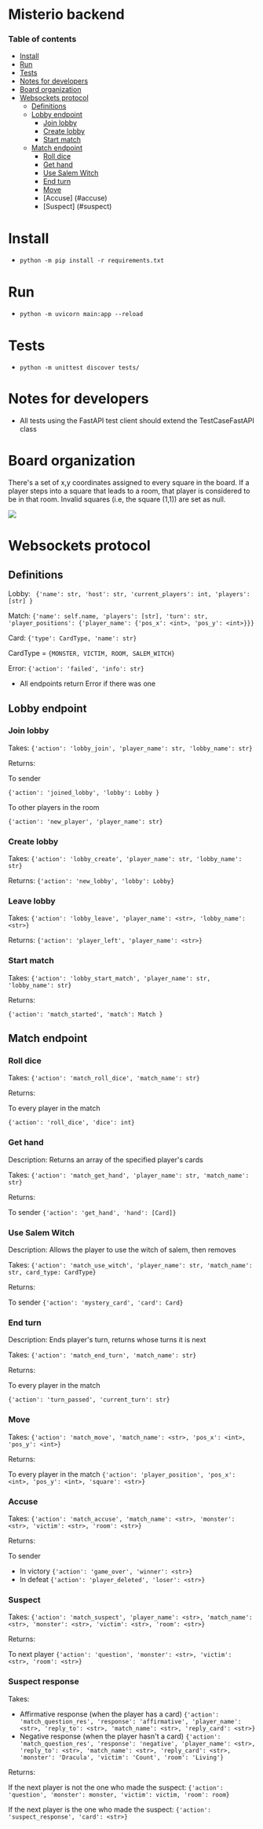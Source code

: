 # Misterio backend

### Table of contents
- [Install](#install)
- [Run](#run)
- [Tests](#tests)
- [Notes for developers](#notes-for-developers)
- [Board organization](#board-organization)
- [Websockets protocol](#websockets-protocol)
  * [Definitions](#definitions)
  * [Lobby endpoint](#lobby-endpoint)
    + [Join lobby](#join-lobby)
    + [Create lobby](#create-lobby)
    + [Start match](#start-match)
  * [Match endpoint](#match-endpoint)
    + [Roll dice](#roll-dice)
    + [Get hand](#get-hand)
    + [Use Salem Witch](#use-salem-witch)
    + [End turn](#end-turn)
    + [Move](#move)
    + [Accuse] (#accuse)
    + [Suspect] (#suspect)


# Install



- ```python -m pip install -r requirements.txt```

# Run



- ```python -m uvicorn main:app --reload```

# Tests



- ```python -m unittest discover tests/```

# Notes for developers



- All tests using the FastAPI test client should extend the TestCaseFastAPI class

# Board organization

There's a set of x,y coordinates assigned to every square in the board. 
If a player steps into a square that leads to a room, that player is 
considered to be in that room. Invalid squares (i.e, the square (1,1)) are set as null.

![](resources/MisterioBoard_coords.jpeg)

# Websockets protocol

## Definitions

Lobby:
``` {'name': str, 'host': str, 'current_players': int, 'players': [str] }```


Match:
```{'name': self.name, 'players': [str], 'turn': str, 'player_positions': {'player_name': {'pos_x': <int>, 'pos_y': <int>}}}```

Card:
```{'type': CardType, 'name': str}```

CardType = ```{MONSTER, VICTIM, ROOM, SALEM_WITCH}```


Error:
```{'action': 'failed', 'info': str}```
* All endpoints return Error if there was one

## Lobby endpoint

### Join lobby

Takes: 
```{'action': 'lobby_join', 'player_name': str, 'lobby_name': str}```

Returns:

To sender

```{'action': 'joined_lobby', 'lobby': Lobby }```

To other players in the room

``` {'action': 'new_player', 'player_name': str} ```


### Create lobby
Takes: ```{'action': 'lobby_create', 'player_name': str, 'lobby_name': str}```

Returns:
```{'action': 'new_lobby', 'lobby': Lobby}```

### Leave lobby

Takes:
```{'action': 'lobby_leave', 'player_name': <str>, 'lobby_name': <str>}  ```

Returns:
```{'action': 'player_left', 'player_name': <str>}```


### Start match

Takes: 
```{'action': 'lobby_start_match', 'player_name': str, 'lobby_name': str}```

Returns:

```{'action': 'match_started', 'match': Match }```

## Match endpoint

### Roll dice

Takes:
```{'action': 'match_roll_dice', 'match_name': str}```

Returns:

To every player in the match

```{'action': 'roll_dice', 'dice': int}```

### Get hand

Description: Returns an array of the specified player's cards

Takes:
```{'action': 'match_get_hand', 'player_name': str, 'match_name': str}```

Returns:

To sender
```{'action': 'get_hand', 'hand': [Card]}```

### Use Salem Witch

Description: Allows the player to use the witch of salem, then removes

Takes:
```{'action': 'match_use_witch', 'player_name': str, 'match_name': str, card_type: CardType}```

Returns:

To sender
```{'action': 'mystery_card', 'card': Card}```

### End turn

Description: Ends player's turn, returns whose turns it is next

Takes:
```{'action': 'match_end_turn', 'match_name': str}```

Returns:

To every player in the match

```{'action': 'turn_passed', 'current_turn': str}```

### Move

Takes:
```{'action': 'match_move', 'match_name': <str>, 'pos_x': <int>, 'pos_y': <int>}```

Returns:

To every player in the match
```{'action': 'player_position', 'pos_x': <int>, 'pos_y': <int>, 'square': <str>}```

### Accuse

Takes:
```{'action': 'match_accuse', 'match_name': <str>, 'monster': <str>, 'victim': <str>, 'room': <str>}```

Returns:

To sender
  + In victory
  ```{'action': 'game_over', 'winner': <str>}```
  + In defeat
  ```{'action': 'player_deleted', 'loser': <str>}```

### Suspect

Takes:
```{'action': 'match_suspect', 'player_name': <str>, 'match_name': <str>, 'monster': <str>, 'victim': <str>, 'room': <str>}```

Returns:

To next player
```{'action': 'question', 'monster': <str>, 'victim': <str>, 'room': <str>}```

### Suspect response

Takes:
  + Affirmative response (when the player has a card)
  ```{'action': 'match_question_res', 'response': 'affirmative', 'player_name': <str>, 'reply_to': <str>, 'match_name': <str>, 'reply_card': <str>}```
  + Negative response (when the player hasn't a card)
  ```{'action': 'match_question_res', 'response': 'negative', 'player_name': <str>, 'reply_to': <str>, 'match_name': <str>, 'reply_card': <str>, 'monster': 'Dracula', 'victim': 'Count', 'room': 'Living'}```

Returns:

If the next player is not the one who made the suspect:
```{'action': 'question', 'monster': monster, 'victim': victim, 'room': room}```

If the next player is the one who made the suspect:
```{'action': 'suspect_response', 'card': <str>}```
